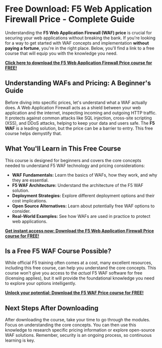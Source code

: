 # Free Download: F5 Web Application Firewall Price - Complete Guide

Understanding the **F5 Web Application Firewall (WAF) price** is crucial for securing your web applications without breaking the bank. If you're looking for a way to get started with WAF concepts and implementation **without paying a fortune**, you're in the right place. Below, you'll find a link to a free course that will equip you with the knowledge you need.

[**Click here to download the F5 Web Application Firewall Price course for FREE!**](https://udemywork.com/f5-web-application-firewall-price)

## Understanding WAFs and Pricing: A Beginner's Guide

Before diving into specific prices, let's understand what a WAF actually does. A Web Application Firewall acts as a shield between your web application and the internet, inspecting incoming and outgoing HTTP traffic. It protects against common attacks like SQL injection, cross-site scripting (XSS), and DDoS attacks, helping to keep your data and users safe. The **F5 WAF** is a leading solution, but the price can be a barrier to entry. This free course helps demystify that.

## What You'll Learn in This Free Course

This course is designed for beginners and covers the core concepts needed to understand F5 WAF technology and pricing considerations:

*   **WAF Fundamentals:** Learn the basics of WAFs, how they work, and why they are essential.
*   **F5 WAF Architecture:** Understand the architecture of the F5 WAF solution.
*   **Deployment Strategies:** Explore different deployment options and their cost implications.
*   **Open Source Alternatives:** Learn about potentially free WAF options to consider.
*   **Real-World Examples:** See how WAFs are used in practice to protect web applications.

[**Get instant access now: Download the F5 Web Application Firewall Price course for FREE!**](https://udemywork.com/f5-web-application-firewall-price)

## Is a Free F5 WAF Course Possible?

While official F5 training often comes at a cost, many excellent resources, including this free course, can help you understand the core concepts. This course won't give you access to the *actual* F5 WAF software for free (licensing applies), but it will provide the foundational knowledge you need to explore your options intelligently.

[**Unlock your potential: Download the F5 WAF Price course for FREE!**](https://udemywork.com/f5-web-application-firewall-price)

## Next Steps After Downloading

After downloading the course, take your time to go through the modules. Focus on understanding the core concepts. You can then use this knowledge to research specific pricing information or explore open-source WAF solutions. Remember, security is an ongoing process, so continuous learning is key.
